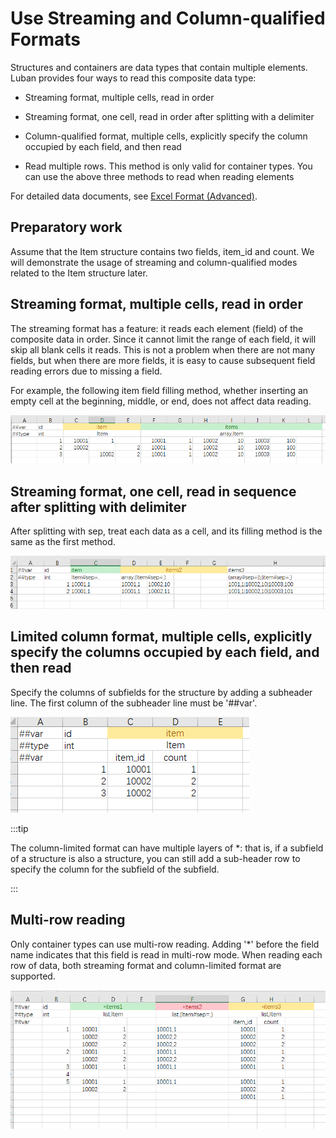 # Use Streaming and Column-qualified Formats

Structures and containers are data types that contain multiple elements. Luban provides four ways to read this composite data type:

- Streaming format, multiple cells, read in order

- Streaming format, one cell, read in order after splitting with a delimiter

- Column-qualified format, multiple cells, explicitly specify the column occupied by each field, and then read

- Read multiple rows. This method is only valid for container types. You can use the above three methods to read when reading elements

For detailed data documents, see [Excel Format (Advanced)](../manual/exceladvanced).

## Preparatory work

Assume that the Item structure contains two fields, item_id and count. We will demonstrate the usage of streaming and column-qualified modes related to the Item structure later.

## Streaming format, multiple cells, read in order

The streaming format has a feature: it reads each element (field) of the composite data in order. Since it cannot limit the range of each field, it will skip all blank cells it reads.
This is not a problem when there are not many fields, but when there are more fields, it is easy to cause subsequent field reading errors due to missing a field.

For example, the following item field filling method, whether inserting an empty cell at the beginning, middle, or end, does not affect data reading.

![item](/img/use_stream1.jpg)

## Streaming format, one cell, read in sequence after splitting with delimiter

After splitting with sep, treat each data as a cell, and its filling method is the same as the first method.

![item](/img/use_stream2.jpg)

## Limited column format, multiple cells, explicitly specify the columns occupied by each field, and then read

Specify the columns of subfields for the structure by adding a subheader line. The first column of the subheader line must be '##var'.

![item](/img/use_column.jpg)

:::tip

The column-limited format can have multiple layers of *: that is, if a subfield of a structure is also a structure, you can still add a sub-header row to specify the column for the subfield of the subfield.

:::

## Multi-row reading

Only container types can use multi-row reading. Adding '*' before the field name indicates that this field is read in multi-row mode. When reading each row of data, both streaming format and column-limited format are supported.

![item](/img/use_rows.jpg)
